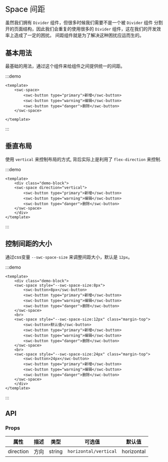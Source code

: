 # Space 间距

虽然我们拥有 `Divider` 组件，但很多时候我们需要不是一个被 `Divider` 组件 分割开的页面结构，因此我们会重复的使用很多的 `Divider` 组件，这在我们的开发效率上造成了一定的困扰。 间距组件就是为了解决这种困扰应运而生的。

## 基本用法

最基础的用法，通过这个组件来给组件之间提供统一的间距。

:::demo
```vue
<template>
    <swc-space>
        <swc-button type="primary">新增</swc-button>
        <swc-button type="warning">编辑</swc-button>
        <swc-button type="danger">删除</swc-button>
    </swc-space>

</template>
```
:::

## 垂直布局

使用 `vertical` 来控制布局的方式, 背后实际上是利用了 `flex-direction` 来控制.

:::demo
```vue
<template>
    <div class="demo-block">
    <swc-space direction="vertical">
        <swc-button type="primary">新增</swc-button>
        <swc-button type="warning">编辑</swc-button>
        <swc-button type="danger">删除</swc-button>
    </swc-space>
    </div>
</template>
```
:::

## 控制间距的大小

通过css变量 `--swc-space-size` 来调整间距大小，默认是 `12px`。

:::demo
```vue
<template>
    <div class="demo-block">
    <swc-space style="--swc-space-size:8px">
        <swc-button>8px</swc-button>
        <swc-button type="primary">新增</swc-button>
        <swc-button type="warning">编辑</swc-button>
        <swc-button type="danger">删除</swc-button>
    </swc-space>
    <br>
    <swc-space style="--swc-space-size:12px" class="margin-top">
        <swc-button>默认值</swc-button>
        <swc-button type="primary">新增</swc-button>
        <swc-button type="warning">编辑</swc-button>
        <swc-button type="danger">删除</swc-button>
    </swc-space>
    <br>
    <swc-space style="--swc-space-size:24px" class="margin-top">
        <swc-button>24px</swc-button>
        <swc-button type="primary">新增</swc-button>
        <swc-button type="warning">编辑</swc-button>
        <swc-button type="danger">删除</swc-button>
    </swc-space>
    </div>
</template>
```
:::

## API

### Props

| 属性| 描述 | 类型 | 可选值 | 默认值 |
|-|-|-|-|-|
|direction|方向|string|`horizontal/vertical`|horizontal|

<style scoped>
.page-modal {
    font-size: 14px;
    background-color: #fff;
}
.page-modal-item {
    padding: 20px;
}
h1 {
    font-weight: 500;
    font-size: 1.7em;
}
.page-modal-item-content {
    padding: 20px;
    border: 1px solid #eeeeee;
    width: 600px;
}
</style>
